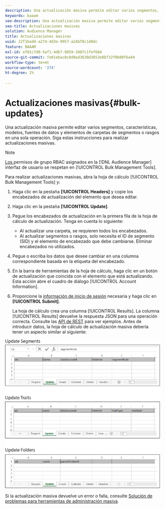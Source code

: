 ```yaml
---
description: Una actualización masiva permite editar varios segmentos, características, modelos, fuentes de datos y elementos de carpetas de segmentos o rasgos en una sola operación. Siga estas instrucciones para realizar actualizaciones masivas.
keywords: baaam
seo-description: Una actualización masiva permite editar varios segmentos, características, modelos, fuentes de datos y elementos de carpetas de segmentos o rasgos en una sola operación. Siga estas instrucciones para realizar actualizaciones masivas.
seo-title: Actualizaciones masivas
solution: Audience Manager
title: Actualizaciones masivas
uuid: 22f1badd-a274-4d3e-9957-a24bf8c1d0dc
feature: BAAAM
exl-id: ef01c7d0-5af1-4db7-9859-1087c1fef684
source-git-commit: fe01ebac8c0d0ad3630d3853e0bf32f0b00f6a44
workflow-type: tm+mt
source-wordcount: '274'
ht-degree: 2%

---
```


# Actualizaciones masivas{#bulk-updates}

Una actualización masiva permite editar varios segmentos, características, modelos, fuentes de datos y elementos de carpetas de segmentos o rasgos en una sola operación. Siga estas instrucciones para realizar actualizaciones masivas.

<!-- 

t_bulk_updates.xml

 -->

>[!NOTE]
>
>[Los ](../../features/administration/administration-overview.md) permisos de grupo RBAC asignados en la  [!DNL Audience Manager] interfaz de usuario se respetan en  [!UICONTROL Bulk Management Tools].

Para realizar actualizaciones masivas, abra la hoja de cálculo [!UICONTROL Bulk Management Tools] y:

1. Haga clic en la pestaña **[!UICONTROL Headers]** y copie los encabezados de actualización del elemento que desea editar.
2. Haga clic en la pestaña **[!UICONTROL Update]**.
3. Pegue los encabezados de actualización en la primera fila de la hoja de cálculo de actualización. Tenga en cuenta lo siguiente:

   * Al actualizar una carpeta, se requieren todos los encabezados.
   * Al actualizar segmentos o rasgos, solo necesita el ID de segmento (SID) y el elemento de encabezado que debe cambiarse. Eliminar encabezados no utilizados.

4. Pegue o escriba los datos que desee cambiar en una columna correspondiente basada en la etiqueta del encabezado.
5. En la barra de herramientas de la hoja de cálculo, haga clic en un botón de actualización que coincida con el        elemento que está actualizando.
Esta acción abre el cuadro de diálogo [!UICONTROL Account Information].

6. Proporcione la [información de inicio de sesión](../../reference/bulk-management-tools/bulk-management-intro.md#auth-reqs) necesaria y haga clic en **[!UICONTROL Submit]**.

   La hoja de cálculo crea una columna [!UICONTROL Results]. La columna [!UICONTROL Results] devuelve la respuesta JSON para una operación correcta. Consulte las [API de REST](../../api/rest-api-main/rest-api-main.md) para ver ejemplos. Antes de introducir datos, la hoja de cálculo de actualización masiva debería tener un aspecto similar al siguiente:

![](assets/update.png)

Si la actualización masiva devuelve un error o falla, consulte [Solución de problemas para herramientas de administración masiva](../../reference/bulk-management-tools/bulk-troubleshooting.md).
